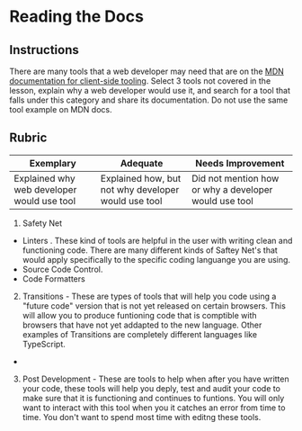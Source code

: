 # Reading the Docs

## Instructions

There are many tools that a web developer may need that are on the [MDN documentation for client-side tooling](https://developer.mozilla.org/en-US/docs/Learn/Tools_and_testing/Understanding_client-side_tools/Overview). Select 3 tools not covered in the lesson, explain why a web developer would use it, and search for a tool that falls under this category and share its documentation. Do not use the same tool example on MDN docs.

## Rubric

Exemplary | Adequate | Needs Improvement
--- | --- | -- |
|Explained why web developer would use tool| Explained how, but not why developer would use tool| Did not mention how or why a developer would use tool  |

1. Safety Net 
  - Linters . These kind of tools are helpful in the user with writing clean and functioning code. There are many different kinds of Saftey Net's that would apply specifically to the specific coding languange you are using. 
  - Source Code Control.
  - Code Formatters
  
2. Transitions - These are types of tools that will help you code using a "future code" version that is not yet released on certain browsers. This will allow you to produce funtioning code that is comptible with browsers that have not yet addapted to the new language. Other examples of Transitions are completely different languages like TypeScript.
  - 
  
3. Post Development - These are tools to help when after you have written your code, these tools will help you deply, test and audit your code to make sure that it is functioning and continues to funtions. You will only want to interact with this tool when you it catches an error from time to time. You don't want to spend most time with editng these tools. 

